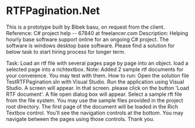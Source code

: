 # RTFPagination.Net
This is a prototype built by Bibek basu, on request from the client. 
Reference: C# project help -- 67840 at freelancer.com
Description: Helping hourly base software support online for an ongoing C# project. The software is windows desktop base software. Please find a solution for below task to start hiring process for longer term.

Task: Load an rtf file with several pages page by page into an object. load a selected page into a richtextbox.
Note: Added 2 sample rtf documents for your conveience. You may test with them.
How to run: Open the solution file TestRTFPagination.sln with Visual Studio. Run the application using Visual Studio. A screen will appear. In that screen. please click on the button 'Load RTF document'. A file open dialog box will appear. Select a sample rft file from the file system. You may use the sample files provided in the project root directory. The first page of the document will be loaded in the Rich Textbox control. You'll see the navigation controls at the bottom. You may navigate between the pages using those controls. Thank you.

